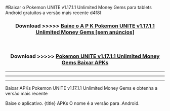#Baixar o Pokemon UNITE v1.17.1.1 Unlimited Money Gems   para tablets Android gratuitos a versão mais recente d4f8l


<div align="center">
<h3>Download >>>>> <a href="https://pt-web.web.app/?pt= Pokemon UNITE v1.17.1.1 Unlimited Money Gems ">Baixe o A P K Pokemon UNITE v1.17.1.1 Unlimited Money Gems  [sem anúncios]</a></h3><br>

<h3>Download >>>>> <a href="https://pt-web.web.app/?pt= Pokemon UNITE v1.17.1.1 Unlimited Money Gems ">Pokemon UNITE v1.17.1.1 Unlimited Money Gems  Baixar APKs</a></h3>
</div>

----------------------------------------------------------

----------------------------------------------------------

----------------------------------------------------------

Baixar APKs Pokemon UNITE v1.17.1.1 Unlimited Money Gems  e obtenha a versão mais recente

Baixe o aplicativo. {title} APKs O nome é a versão para .Android.


